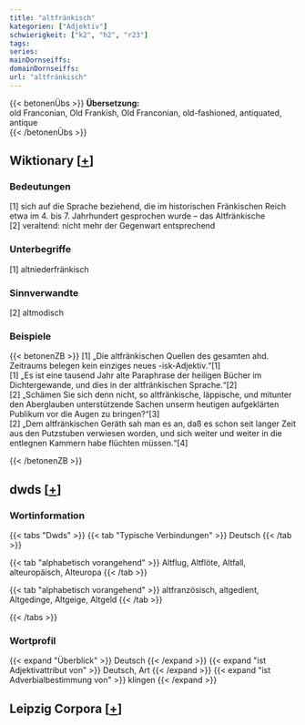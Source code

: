```yaml
---
title: "altfränkisch"
kategorien: ["Adjektiv"]
schwierigkeit: ["k2", "h2", "r23"]
tags:
series:
mainDornseiffs:
domainDornseiffs:
url: "altfränkisch"
---
```


{{< betonenÜbs >}}
**Übersetzung:**  
old Franconian, Old Frankish, Old Franconian, old-fashioned, antiquated, antique  
{{< /betonenÜbs >}}

## Wiktionary [[+](https://de.wiktionary.org/wiki/altfränkisch)]

### Bedeutungen
[1] sich auf die Sprache beziehend, die im historischen Fränkischen Reich etwa im 4. bis 7. Jahrhundert gesprochen wurde – das Altfränkische  
[2] veraltend: nicht mehr der Gegenwart entsprechend  

### Unterbegriffe
[1] altniederfränkisch  

### Sinnverwandte
[2] altmodisch  

### Beispiele
{{< betonenZB >}}
[1] „Die altfränkischen Quellen des gesamten ahd. Zeitraums belegen kein einziges neues -isk-Adjektiv.“[1]  
[1] „Es ist eine tausend Jahr alte Paraphrase der heiligen Bücher im Dichtergewande, und dies in der altfränkischen Sprache.“[2]  
[2] „Schämen Sie sich denn nicht, so altfränkische, läppische, und mitunter den Aberglauben unterstützende Sachen unserm heutigen aufgeklärten Publikum vor die Augen zu bringen?“[3]  
[2] „Dem altfränkischen Geräth sah man es an, daß es schon seit langer Zeit aus den Putzstuben verwiesen worden, und sich weiter und weiter in die entlegnen Kammern habe flüchten müssen.“[4]  

{{< /betonenZB >}}


## dwds [[+](https://www.dwds.de/wb/altfränkisch)]

### Wortinformation
{{< tabs "Dwds" >}}
{{< tab "Typische Verbindungen" >}}
Deutsch
{{< /tab >}}

{{< tab "alphabetisch vorangehend" >}}
Altflug, Altflöte, Altfall, alteuropäisch, Alteuropa
{{< /tab >}}

{{< tab "alphabetisch vorangehend" >}}
altfranzösisch, altgedient, Altgedinge, Altgeige, Altgeld
{{< /tab >}}

{{< /tabs >}}

### Wortprofil
{{< expand "Überblick" >}} Deutsch {{< /expand >}}
{{< expand "ist Adjektivattribut von" >}} Deutsch, Art {{< /expand >}}
{{< expand "ist Adverbialbestimmung von" >}} klingen {{< /expand >}}

## Leipzig Corpora [[+](https://corpora.uni-leipzig.de/en/res?word=altfränkisch&corpusId=deu_newscrawl-public_2018)]

